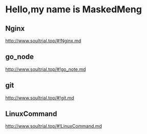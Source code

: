 # Hello,my name is MaskedMeng

## Nginx

<http://www.soultrial.top/#!Nginx.md>

## go_node

<http://www.soultrial.top/#!go_note.md>

## git

<http://www.soultrial.top/#!git.md>

## LinuxCommand

<http://www.soultrial.top/#!LinuxCommand.md>
